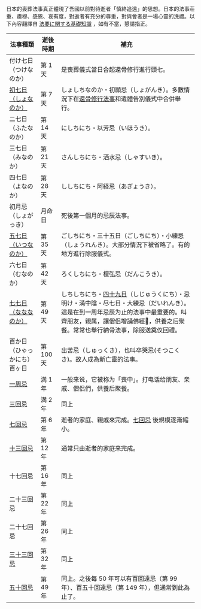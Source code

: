 日本的喪葬法事真正體現了吾國以前對待逝者「慎終追遠」的思想。日本的法事莊重、肅穆、感恩、哀有度，對逝者有充分的尊重，對與會者是一場心靈的洗禮。以下內容翻譯自 [法要に関する基礎知識](http://www.hanami-zuki.com/houyou/index.html) ，如有不當，懇請指正。

| 法事種類                                                     | 逝後時期  | 補充                                                         |
| ------------------------------------------------------------ | --------- | ------------------------------------------------------------ |
| 付け七日（つけなのか）                                       | 第 1 天   | 是喪葬儀式當日合起還骨修行進行頭七。                         |
| [初七日（しょなのか）](http://www.hanami-zuki.com/houyou/chuuin/7.html) | 第 7 天   | しょしちなのか・初願忌（しょがんき）。多數情況下在[還骨修行法事](http://www.hanami-zuki.com/houyou/kuyou/kankotsu.html)和遺體告別儀式中合併舉行。 |
| 二七日（ふたなのか）                                         | 第 14 天  | にしちにち・以芳忌（いほうき）。                             |
| 三七日（みなのか）                                           | 第 21 天  | さんしちにち・洒水忌（しゃすいき）。                         |
| 四七日（よなのか）                                           | 第 28 天  | ししちにち・阿経忌（あぎょうき）。                           |
| 初月忌（しょがっき）                                         | 月命日    | 死後第一個月的忌辰法事。                                     |
| [五七日（いつなのか）](http://www.hanami-zuki.com/houyou/chuuin/57.html) | 第 35 天  | ごしちにち・三十五日（ごしちにち）・小練忌（しょうれんき）。大部分情況下被省略了。有的地方進行除服儀式。 |
| 六七日（むなのか）                                           | 第 42 天  | ろくしちにち・檀弘忌（だんこうき）。                         |
| [七七日（なななのか）](http://www.hanami-zuki.com/houyou/chuuin/49/index.html) | 第 49 天  | しちしちにち・[四十九日](http://www.hanami-zuki.com/houyou/chuuin/49/index.html)（しじゅうくにち）・忌明け・満中陰・尽七日・大練忌（だいれんき）。這是在到一周年忌辰为止的法事中最重要的。叫齊朋友，親属，讓僧侣增誦佛經，供養之后聚餐。常常也舉行納骨法事，除服送奠仪回禮。 |
| 百か日（ひゃっかにち）百ヶ日                                 | 第 100 天 | 出苦忌（しゅっくき），也叫卒哭忌(そつこくき)。故人成為新亡靈的法事。 |
| [一周忌](http://www.hanami-zuki.com/houyou/nenki/1.html)     | 満 1 年   | 一般来说，它被称为「喪中」。打电话给朋友、亲戚、僧侣們，供養后聚餐。 |
| [三回忌](http://www.hanami-zuki.com/houyou/nenki/3.html)     | 満 2 年   | 同上                                                         |
| [七回忌](http://www.hanami-zuki.com/houyou/nenki/7.html)     | 第 6 年   | 逝者的家庭、親戚來完成。[七回忌](http://www.hanami-zuki.com/houyou/nenki/7.html) 後規模逐漸縮小。 |
| [十三回忌](http://www.hanami-zuki.com/houyou/nenki/13.html)  | 第 12 年  | 通常只由逝者的家庭来完成。                                   |
| 十七回忌                                                     | 第 16 年  | 同上                                                         |
| 二十三回忌                                                   | 第 22 年  | 同上                                                         |
| 二十七回忌                                                   | 第 26 年  | 同上                                                         |
| [三十三回忌](http://www.hanami-zuki.com/houyou/nenki/33.html) | 第 32 年  | 同上                                                         |
| [五十回忌](http://www.hanami-zuki.com/houyou/nenki/50.html)  | 第 49 年  | 同上。之後每 50 年可以有百回遠忌（第 99 年）、百五十回遠忌（第 149 年），但通常到此為止了。 |